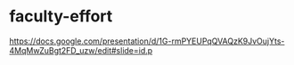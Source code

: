 # faculty-effort

https://docs.google.com/presentation/d/1G-rmPYEUPqQVAQzK9JvOujYts-4MqMwZuBgt2FD_uzw/edit#slide=id.p
